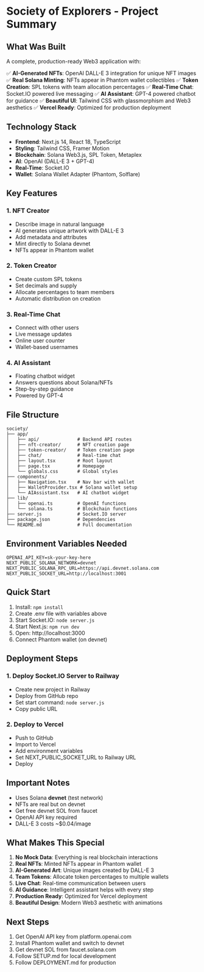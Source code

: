 # Society of Explorers - Project Summary

## What Was Built

A complete, production-ready Web3 application with:

✅ **AI-Generated NFTs**: OpenAI DALL-E 3 integration for unique NFT images
✅ **Real Solana Minting**: NFTs appear in Phantom wallet collectibles
✅ **Token Creation**: SPL tokens with team allocation percentages
✅ **Real-Time Chat**: Socket.IO powered live messaging
✅ **AI Assistant**: GPT-4 powered chatbot for guidance
✅ **Beautiful UI**: Tailwind CSS with glassmorphism and Web3 aesthetics
✅ **Vercel Ready**: Optimized for production deployment

## Technology Stack

- **Frontend**: Next.js 14, React 18, TypeScript
- **Styling**: Tailwind CSS, Framer Motion
- **Blockchain**: Solana Web3.js, SPL Token, Metaplex
- **AI**: OpenAI (DALL-E 3 + GPT-4)
- **Real-Time**: Socket.IO
- **Wallet**: Solana Wallet Adapter (Phantom, Solflare)

## Key Features

### 1. NFT Creator
- Describe image in natural language
- AI generates unique artwork with DALL-E 3
- Add metadata and attributes
- Mint directly to Solana devnet
- NFTs appear in Phantom wallet

### 2. Token Creator
- Create custom SPL tokens
- Set decimals and supply
- Allocate percentages to team members
- Automatic distribution on creation

### 3. Real-Time Chat
- Connect with other users
- Live message updates
- Online user counter
- Wallet-based usernames

### 4. AI Assistant
- Floating chatbot widget
- Answers questions about Solana/NFTs
- Step-by-step guidance
- Powered by GPT-4

## File Structure

```
society/
├── app/
│   ├── api/              # Backend API routes
│   ├── nft-creator/      # NFT creation page
│   ├── token-creator/    # Token creation page
│   ├── chat/             # Real-time chat
│   ├── layout.tsx        # Root layout
│   ├── page.tsx          # Homepage
│   └── globals.css       # Global styles
├── components/
│   ├── Navigation.tsx    # Nav bar with wallet
│   ├── WalletProvider.tsx # Solana wallet setup
│   └── AIAssistant.tsx   # AI chatbot widget
├── lib/
│   ├── openai.ts         # OpenAI functions
│   └── solana.ts         # Blockchain functions
├── server.js             # Socket.IO server
├── package.json          # Dependencies
└── README.md             # Full documentation
```

## Environment Variables Needed

```env
OPENAI_API_KEY=sk-your-key-here
NEXT_PUBLIC_SOLANA_NETWORK=devnet
NEXT_PUBLIC_SOLANA_RPC_URL=https://api.devnet.solana.com
NEXT_PUBLIC_SOCKET_URL=http://localhost:3001
```

## Quick Start

1. Install: `npm install`
2. Create .env file with variables above
3. Start Socket.IO: `node server.js`
4. Start Next.js: `npm run dev`
5. Open: http://localhost:3000
6. Connect Phantom wallet (on devnet)

## Deployment Steps

### 1. Deploy Socket.IO Server to Railway
- Create new project in Railway
- Deploy from GitHub repo
- Set start command: `node server.js`
- Copy public URL

### 2. Deploy to Vercel
- Push to GitHub
- Import to Vercel
- Add environment variables
- Set NEXT_PUBLIC_SOCKET_URL to Railway URL
- Deploy

## Important Notes

- Uses Solana **devnet** (test network)
- NFTs are real but on devnet
- Get free devnet SOL from faucet
- OpenAI API key required
- DALL-E 3 costs ~$0.04/image

## What Makes This Special

1. **No Mock Data**: Everything is real blockchain interactions
2. **Real NFTs**: Minted NFTs appear in Phantom wallet
3. **AI-Generated Art**: Unique images created by DALL-E 3
4. **Team Tokens**: Allocate token percentages to multiple wallets
5. **Live Chat**: Real-time communication between users
6. **AI Guidance**: Intelligent assistant helps with every step
7. **Production Ready**: Optimized for Vercel deployment
8. **Beautiful Design**: Modern Web3 aesthetic with animations

## Next Steps

1. Get OpenAI API key from platform.openai.com
2. Install Phantom wallet and switch to devnet
3. Get devnet SOL from faucet.solana.com
4. Follow SETUP.md for local development
5. Follow DEPLOYMENT.md for production
